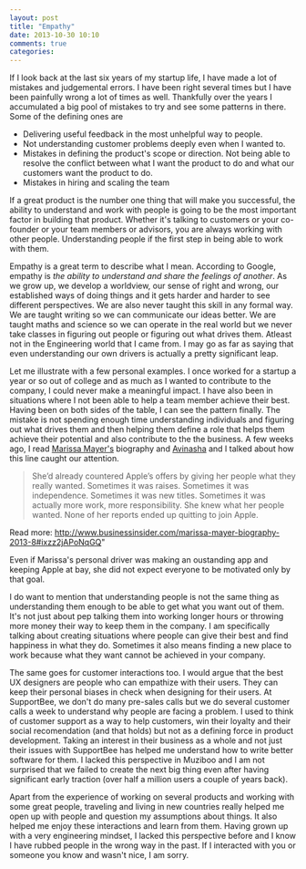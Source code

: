 ```yaml
---
layout: post
title: "Empathy"
date: 2013-10-30 10:10
comments: true
categories: 
---
```


If I look back at the last six years of my startup life, I have made a lot of mistakes and judgemental errors. I have been right several times but I have been painfully wrong a lot of times as well. Thankfully over the years I accumulated a big pool of mistakes to try and see some patterns in there. Some of the defining ones are 

* Delivering useful feedback in the most unhelpful way to people.
* Not understanding customer problems deeply even when I wanted to.
* Mistakes in defining the product's scope or direction. Not being able to resolve the conflict between what I want the product to do and what our customers want the product to do.
* Mistakes in hiring and scaling the team

If  a great product is the number one thing that will make you successful, the ability to understand and work with people is going to be the most important factor in building that product. Whether it's talking to customers or your co-founder or your team members or advisors, you are always working with other people. Understanding people if the first step in being able to work with them.

Empathy is a great term to describe what I mean. According to Google, empathy is *the ability to understand and share the feelings of another*. As we grow up, we develop a worldview, our sense of right and wrong, our established ways of doing things and it gets harder and harder to see different perspectives. We are also never taught this skill in any formal way. We are taught writing so we can communicate our ideas better. We are taught maths and science so we can operate in the real world but we never take classes in figuring out people or figuring out what drives them. Atleast not in the Engineering world that I came from. I may go as far as saying that even understanding our own drivers is actually a pretty significant leap.

Let me illustrate with a few personal examples. I once worked for a startup a year or so out of college and as much as I wanted to contribute to the company, I could never make a meaningful impact. I have also been in situations where I not been able to help a team member achieve their best. Having been on both sides of the table, I can see the pattern finally. The mistake is not spending enough time understanding individuals and figuring out what drives them and then helping them define a role that helps them achieve their potential and also contribute to the the business.  A few weeks ago, I read [Marissa Mayer's](http://www.businessinsider.com/marissa-mayer-biography-2013-8?op=1) biography and [Avinasha](http://avinasha.com) and I talked about how this line caught our attention. 

> She’d already countered Apple’s offers by giving her people what they really wanted. Sometimes it was raises. Sometimes it was independence. Sometimes it was new titles. Sometimes it was actually more work, more responsibility. She knew what her people wanted. None of her reports ended up quitting to join Apple. 

Read more: http://www.businessinsider.com/marissa-mayer-biography-2013-8#ixzz2jAPoNqGQ"

Even if Marissa's personal driver was making an oustanding app and keeping Apple at bay, she did not expect everyone to be motivated only by that goal.

I do want to mention that understanding people is not the same thing as understanding them enough to be able to get what you want out of them. It's not just about pep talking them into working longer hours or throwing more money their way to keep them in the company. I am specifically talking about creating situations where people can give their best and find happiness in what they do. Sometimes it also means finding a new place to work because what they want cannot be achieved in your company. 

The same goes for  customer interactions too. I would argue that the best UX designers are people who can empathize with their users. They can keep their personal biases in check when designing for their users. At SupportBee, we don't do many pre-sales calls but we do several customer calls a week to understand why people are facing a problem. I used to think of customer support as a way to help customers, win their loyalty and their social recomendation (and that holds) but not as a defining force in product development. Taking an interest in their business as a whole and not just their issues with SupportBee has helped me understand how to write better software for them. I lacked this perspective in Muziboo and I am not surprised that we failed to create the next big thing even after having significant early traction (over half a million users a couple of years back).

Apart from the experience of working on several products and working with some great people, traveling and living in new countries really helped me open up with people and question my assumptions about things. It also helped me enjoy these interactions and learn from them. Having grown up with a very engineering mindset, I lacked this perspective before and I know I have rubbed people in the wrong way in the past. If I interacted with you or someone you know and wasn't nice, I am sorry.
